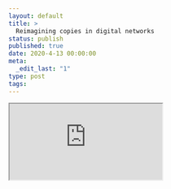 ```yaml
---
layout: default
title: >
  Reimagining copies in digital networks
status: publish
published: true
date: 2020-4-13 00:00:00
meta:
  _edit_last: "1"
type: post
tags:
---
```

<div  id="qrcode"></div>
<div>
<iframe src="https://researchers.mq.edu.au/en/publications/reimagining-copies-in-digital-networks">
</iframe>
</div>

<script type="text/javascript" src="/js/qr/qrcode.js"></script>
<script type="text/javascript">
new QRCode(document.getElementById("qrcode"), "https://researchers.mq.edu.au/en/publications/reimagining-copies-in-digital-networks");
</script>
        
